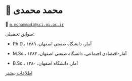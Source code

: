 # 👤  **محمد محمدی**


📧  [`m.mohammadi@sci.ui.ac.ir`](mailto:m.mohammadi@sci.ui.ac.ir)


سوابق تحصیلی: 


 - Ph.D.، آمار، دانشگاه صنعتی اصفهان، ۱۳۸۹


- M.Sc.، آمار-اقتصادی اجتماعی، دانشگاه صنعتی اصفهان، ۱۳۸۳


- B.Sc.، آمار، دانشگاه اصفهان، ۱۳۸۰


[اطلاعات بیشتر](https://sci.ui.ac.ir/m.mohammadi)

